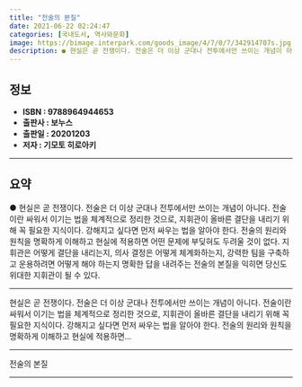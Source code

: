 ```yaml
---
title: "전술의 본질"
date: 2021-06-22 02:24:47
categories: [국내도서, 역사와문화]
image: https://bimage.interpark.com/goods_image/4/7/0/7/342914707s.jpg
description: ● 현실은 곧 전쟁이다. 전술은 더 이상 군대나 전투에서만 쓰이는 개념이 아니다. 전술이란 싸워서 이기는 법을 체계적으로 정리한 것으로, 지휘관이 올바른 결단을 내리기 위해 꼭 필요한 지식이다. 강해지고 싶다면 먼저 싸우는 법을 알아야 한다. 전술의 원리와 원칙을 명확하게 이해하고 현
---
```


## **정보**

- **ISBN : 9788964944653**
- **출판사 : 보누스**
- **출판일 : 20201203**
- **저자 : 기모토 히로아키**

------



## **요약**

●  현실은 곧 전쟁이다. 전술은 더 이상 군대나 전투에서만 쓰이는 개념이 아니다. 전술이란 싸워서 이기는 법을 체계적으로 정리한 것으로, 지휘관이 올바른 결단을 내리기 위해 꼭 필요한 지식이다. 강해지고 싶다면 먼저 싸우는 법을 알아야 한다. 전술의 원리와 원칙을 명확하게 이해하고 현실에 적용하면 어떤 문제에 부딪혀도 두려울 것이 없다. 지휘관은 어떻게 결단을 내리는지, 의사 결정은 어떻게 체계화하는지, 강력한 팀을 구축하고 운용하려면 어떻게 해야 하는지 명확한 답을 내려주는 전술의 본질을 익히면 당신도 위대한 지휘관이 될 수 있다.

------

현실은 곧 전쟁이다. 전술은 더 이상 군대나 전투에서만 쓰이는 개념이 아니다. 전술이란 싸워서 이기는 법을 체계적으로 정리한 것으로, 지휘관이 올바른 결단을 내리기 위해 꼭 필요한 지식이다. 강해지고 싶다면 먼저 싸우는 법을 알아야 한다. 전술의 원리와 원칙을 명확하게 이해하고 현실에 적용하면... 

------


전술의 본질 

------


